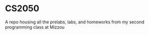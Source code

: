 # CS2050
A repo housing all the prelabs, labs, and homeworks from my second programming class at Mizzou
